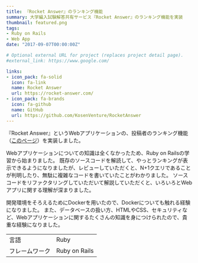 ```yaml
---
title: 『Rocket Answer』のランキング機能
summary: 大学編入試験解答共有サービス『Rocket Answer』のランキング機能を実装
thumbnail: featured.png
tags:
- Ruby on Rails
- Web App
date: "2017-09-07T00:00:00Z"

# Optional external URL for project (replaces project detail page).
#external_link: https://www.google.com/

links:
- icon_pack: fa-solid
  icon: fa-link
  name: Rocket Answer
  url: https://rocket-answer.com/
- icon_pack: fa-brands
  icon: fa-github
  name: GitHub
  url: https://github.com/KosenVenture/RocketAnswer
---
```


『Rocket Answer』というWebアプリケーションの、投稿者のランキング機能（[このページ](https://rocket-answer.com/ranking)）を実装しました。

Webアプリケーションについての知識は全くなかったため、Ruby on Railsの学習から始まりました。
既存のソースコードを解読して、やっとランキングが表示できるようになりましたが、レビューしていただくと、N+1クエリであることが判明したり、無駄に複雑なコードを書いていたことがわかりました。
ソースコードをリファクタリングしていただいて解説していただくと、いろいろとWebアプリに関する理解が深まりました。

開発環境をそろえるためにDockerを用いたので、Dockerについても触れる経験になりました。
また、データベースの扱い方、HTMLやCSS、セキュリティなど、Webアプリケーションに関するたくさんの知識を身につけられたので、貴重な経験になりました。


|  |  |
| ---- | ---- |
| 言語 | Ruby |
| フレームワーク | Ruby on Rails |
